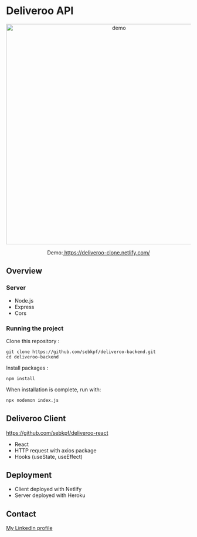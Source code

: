 # Deliveroo API

<p align="center">
	<img
			width="600"
			alt="demo"
			src="https://github.com/sebkpf/deliveroo-react/blob/master/documentation/demo.png">
</p>

<p align="center">
  Demo:<a href="https://deliveroo-clone.netlify.com/" target="_blank"> https://deliveroo-clone.netlify.com/</a>
</p>

## Overview

### Server

- Node.js
- Express
- Cors

### Running the project

Clone this repository :

```
git clone https://github.com/sebkpf/deliveroo-backend.git
cd deliveroo-backend
```

Install packages :

```
npm install
```

When installation is complete, run with:

```bash
npx nodemon index.js
```

## Deliveroo Client

<a href="https://github.com/sebkpf/deliveroo-react">https://github.com/sebkpf/deliveroo-react</a>

- React
- HTTP request with axios package
- Hooks (useState, useEffect)

## Deployment

- Client deployed with Netlify
- Server deployed with Heroku

## Contact

<a href="https://www.linkedin.com/in/sebastienkempf/" target="_blank">My LinkedIn profile</a>

